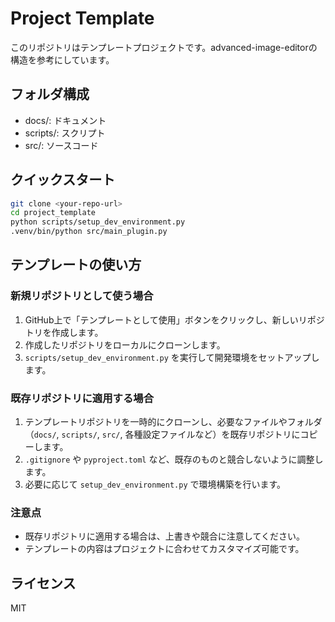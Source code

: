 
# Project Template

このリポジトリはテンプレートプロジェクトです。advanced-image-editorの構造を参考にしています。

## フォルダ構成
- docs/: ドキュメント
- scripts/: スクリプト
- src/: ソースコード

## クイックスタート

```sh
git clone <your-repo-url>
cd project_template
python scripts/setup_dev_environment.py
.venv/bin/python src/main_plugin.py
```

## テンプレートの使い方

### 新規リポジトリとして使う場合
1. GitHub上で「テンプレートとして使用」ボタンをクリックし、新しいリポジトリを作成します。
2. 作成したリポジトリをローカルにクローンします。
3. `scripts/setup_dev_environment.py` を実行して開発環境をセットアップします。

### 既存リポジトリに適用する場合
1. テンプレートリポジトリを一時的にクローンし、必要なファイルやフォルダ（`docs/`, `scripts/`, `src/`, 各種設定ファイルなど）を既存リポジトリにコピーします。
2. `.gitignore` や `pyproject.toml` など、既存のものと競合しないように調整します。
3. 必要に応じて `setup_dev_environment.py` で環境構築を行います。

### 注意点
- 既存リポジトリに適用する場合は、上書きや競合に注意してください。
- テンプレートの内容はプロジェクトに合わせてカスタマイズ可能です。

## ライセンス
MIT
